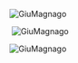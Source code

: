 <p><img src="https://github-readme-stats.vercel.app/api/top-langs?username=GiuMagnago&show_icons=true&locale=en&layout=compact&theme=dark&langs_count=10" alt="GiuMagnago" /></p>

<p>&nbsp;<img src="https://github-readme-stats.vercel.app/api?username=GiuMagnago&show_icons=true&locale=en&theme=dark&count_private=true" alt="GiuMagnago" /></p>

<p><img src="https://github-readme-streak-stats.herokuapp.com/?user=GiuMagnago&theme=dark" alt="GiuMagnago" /></p>
